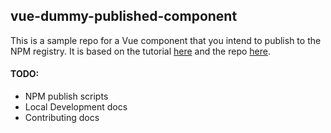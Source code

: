 ## vue-dummy-published-component

This is a sample repo for a Vue component that you intend to publish to the NPM registry.  It is based on the tutorial [here](https://vuejs.org/v2/cookbook/packaging-sfc-for-npm.html) and the repo [here](https://github.com/team-innovation/vue-sfc-rollup). 

#### TODO:
 - NPM publish scripts
 - Local Development docs
 - Contributing docs
